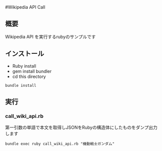 #Wikipedia API Call 

## 概要

Wikipedia API を実行するrubyのサンプルです

## インストール

* Ruby install 
* gem install bundler
* cd this directory

``bundle install``

## 実行

### call_wiki_api.rb

第一引数の単語で本文を取得しJSONをRubyの構造体にしたものをダンプ出力します

``bundle exec ruby call_wiki_api.rb "機動戦士ガンダム"``
